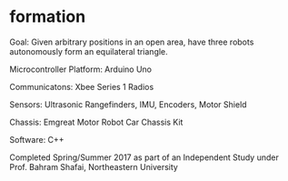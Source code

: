 # formation
Goal: Given arbitrary positions in an open area, have three robots autonomously form an equilateral triangle.

Microcontroller Platform: 
  Arduino Uno

Communicatons: 
  Xbee Series 1 Radios

Sensors:
  Ultrasonic Rangefinders, IMU, Encoders, Motor Shield

Chassis: 
  Emgreat Motor Robot Car Chassis Kit

Software: C++

Completed Spring/Summer 2017 as part of an Independent Study under Prof. Bahram Shafai, Northeastern University
